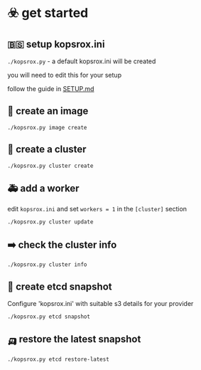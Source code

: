 #  ☣️ get started

## 🇧🇸 setup kopsrox.ini

`./kopsrox.py` - a default kopsrox.ini will be created

you will need to edit this for your setup

follow the guide in [SETUP.md](SETUP.md)

## 🥑 create an image

`./kopsrox.py image create`

## 🥑 create a cluster

`./kopsrox.py cluster create`

## 🚑 add a worker

edit `kopsrox.ini` and set `workers = 1` in the `[cluster]` section

`./kopsrox.py cluster update`

## ➡️ check the cluster info

`./kopsrox.py cluster info`

## 🍎 create etcd snapshot 

Configure 'kopsrox.ini' with suitable s3 details for your provider

`./kopsrox.py etcd snapshot`

## 🛺 restore the latest snapshot

`./kopsrox.py etcd restore-latest`
